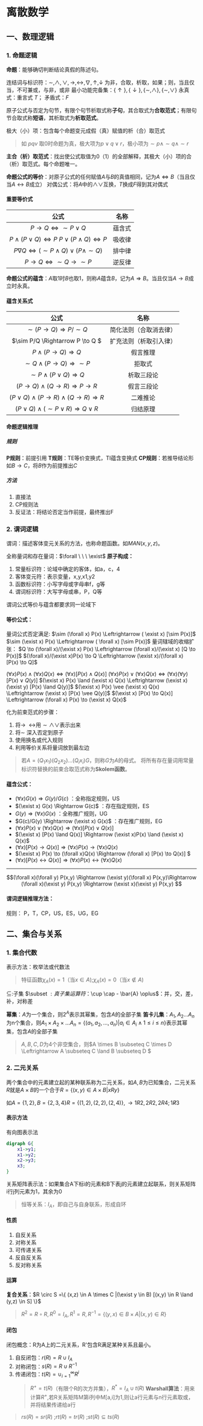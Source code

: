 # 离散数学

## 一、数理逻辑

### 1. 命题逻辑

**命题**：能够确切判断结论真假的陈述句。

连结词与标识符：$\sim, \land, \vee, \to, \leftrightarrow, \nabla, \uparrow, \downarrow$
为非，合取，析取，如果；则，当且仅当，不可兼或，与非，或非
最小功能完备集：$\{ \uparrow \}, \{ \downarrow \}, \{ \sim, \land \}, \{ \sim ,\vee \}$
永真式：重言式 $T$；  矛盾式：$F$

原子公式与否定为句节，有限个句节析取式称**子句**，其合取式为**合取范式**；有限句节合取式称**短语**，其析取式为**析取范式**。

极大（小）项：包含每个命题变元成假（真）赋值的析（合）取范式
> 如 $p q v$ 取0时命题为真，极大项为$p\vee q \vee r$，极小项为$\sim p \land \sim q \land \sim r$

**主合（析）取范式**：找出使公式取值为0（1）的全部解释，其极大（小）项的合（析）取范式。每个命题唯一。

**命题公式的等价**：对原子公式的任何赋值$A$与$B$的真值相同，记为$A \Leftrightarrow B$（当且仅当$A \leftrightarrow B$成立）
对偶公式：将$A$中的$\land\vee$互换，$T$换成$F$得到其对偶式

#### 重要等价式

公式                                    |              名称
 :---------------------------:          |   :-------:
$P \to Q \Leftrightarrow \sim P \vee Q$ | 蕴含式
$P \land ( P \vee Q) \Leftrightarrow P$ $P \vee ( P \land Q) \Leftrightarrow P$ | 吸收律
$P \nabla Q \Leftrightarrow ( \sim P \land Q) \vee (P \land \sim Q)$ | 排中律
$P \rightarrow Q \Leftrightarrow \sim Q \to \sim P$ | 逆反律

**命题公式的蕴含**：$A$取1时$B$也取1，则称$A$蕴含$B$，记为$A \Rightarrow B$。当且仅当$A \to B$成立时永真。

#### **蕴含关系式**

公式                            |       名称
:-------------: | :----------------:
$\sim (P \to Q) \Rightarrow P / \sim Q$ | 简化法则（合取消去律）
$\sim P/Q \Rightarrow P \to Q $ | 扩充法则（析取引入律）
$P \land (P \to Q) \Rightarrow Q$ | 假言推理
$\sim Q \land (P \to Q) \Rightarrow \sim P$ | 拒取式
$\sim P \land (P \vee Q) \Rightarrow Q$ | 析取三段论
$(P \to Q) \land (Q \to R) \Rightarrow P \to R$ | 假言三段论
$(P \vee Q)\land (P \to R) \land (Q \to R) \Rightarrow R$ | 二难推论
$(P \vee Q) \land (\sim P \vee R) \Rightarrow Q \vee R$ | 归结原理

#### 命题逻辑推理

##### 规则

**P规则**：前提引用
**T规则**：TE等价变换式，TI蕴含变换式
**CP规则**：若推导结论形如$B \to C$，将$B$作为前提推出$C$

##### 方法

1. 直接法
2. CP规则法
3. 反证法：将结论否定当作前提，最终推出F

### 2. 谓词逻辑

谓词：描述客体变元关系的方法，也称命题函数。如$MAN(x,y,z)$。

全称量词和存在量词：$\forall \ \ \ \exist$
**原子构成：**

1. 常量标识符：论域中确定的客体，如a，c，4
2. 客体变元符：表示变量，x,y,x1,y2
3. 函数标识符：小写字母或字母串f，g等
4. 谓词标识符：大写字母或串，P，Q等

谓词公式等价与蕴含都要求同一论域下

#### 等价公式：

量词公式否定满足:
$\sim (\forall x) P(x) \Leftrightarrow ( \exist x) [\sim P(x)]$
$\sim (\exist x) P(x) \Leftrightarrow ( \forall x) [\sim P(x)]$
量词辖域的收缩扩张：
$Q \to (\forall x)/(\exist x) P(x) \Leftrightarrow (\forall x)/(\exist x) [Q \to P(x)]$
$(\forall x)/(\exist x)P(x) \to  Q \Leftrightarrow (\exist x)/(\forall x) [P(x) \to Q]$

$(\forall x) P(x) \land (\forall x) Q(x) \Leftrightarrow (\forall x) [P(x) \land Q(x)]$
$(\forall x) P(x) \vee (\forall x) Q(x) \Leftrightarrow (\forall x)(\forall y) [P(x) \vee Q(y)]$
$(\exist x) P(x) \land (\exist x) Q(x) \Leftrightarrow (\exist x)(\exist y) [P(x) \land Q(y)]$
$(\exist x) P(x) \vee (\exist x) Q(x) \Leftrightarrow (\exist x) [P(x) \vee Q(y)]$
$(\exist x) [P(x) \to Q(x)] \Leftrightarrow (\forall x) P(x) \to (\exist x) Q(x)$

化为前束范式的步骤：

1. 将$\to \ \ \leftrightarrow$用$\sim \land \vee$表示出来
2. 将$\sim$ 深入否定到原子
3. 使用换名或代入规则
4. 利用等价关系将量词放到最左边

>若$A=(Q_1x_1)(Q_2x_2)...(Q_ix_i)G$，则称$G$为$A$的母式。
>将所有存在量词用常量标识符替换的前束合取范式称为**Skolem函数**。

#### 蕴含公式：

* $(\forall x) G(x) \Rightarrow G(y)/G(c)$ ：全称指定规则，US
* $(\exist x) G(x) \Rightarrow G(c)$ ：存在指定规则，ES
* $G(y) \Rightarrow ( \forall x)G(x)$ ：全称推广规则，UG
* $G(c)/G(y) \Rightarrow (\exist x) G(x)$ ：存在推广规则，EG
* $(\forall x)P(x) \vee (\forall x)Q(x) \Rightarrow (\forall x) [P(x) \vee Q(x)]$
* $(\exist x) [P(x) \land Q(x)] \Rightarrow (\exist x)P(x) \land (\exist x) Q(x)$
* $(\forall x) [P(x) \to Q(x)] \Rightarrow (\forall x)P(x) \to (\forall x)Q(x)$
* $(\exist x) P(x) \to (\forall x)Q(x) \Rightarrow (\forall x) [P(x) \to Q(x)] $
* $(\forall x) [P(x)\leftrightarrow Q(x)] \Rightarrow (\forall x) P(x) \leftrightarrow (\forall x)Q(x)$

-------

$$(\forall x)(\forall y) P(x,y) \Rightarrow (\exist y)(\forall x) P(x,y)\Rightarrow (\forall x)(\exist y) P(x,y) \Rightarrow (\exist x)(\exist y) P(x,y) $$

#### 谓词逻辑推理方法：

规则： P，T，CP，US，ES，UG，EG

## 二、集合与关系

### 1. 集合代数

表示方法：枚举法或代数法
> 特征函数$\chi_A(x) =1$（当$x \in A$);$\chi_A(x) =0$（当$x \not\in A$)

$\subseteq$:子集 $\subset $:真子集
运算符：$\cup \cap - \bar{A} \oplus$：并，交，差，补，对称差

**幂集**：$A$为一个集合，则$2^A$表示其幂集，包含$A$的全部子集
**笛卡儿集**：$A_1,A_2...A_n$为n个集合，则$A_1 \times A_2 \times ... A_n = \{ (a_1,a_2,...,a_n)|a_i \in A_i \land  1\le i \le n\}$表示其幂集，包含$A$的全部子集

>$A,B,C,D$为4个非空集合，则$A \times B \subseteq C \times D \Leftrightarrow A \subseteq C \land B \subseteq D $

### 2. 二元关系

两个集合中的元素建立起的某种联系称为二元关系，如$A,B$为已知集合，二元关系$R$就是$A \times B$的一个合于$R= \{(x,y) \in A \times B |xRy\}$

如$A=\{1,2\},B=\{2,3,4\} R=\{(1,2),(2,2),(2,4)\},\to 1R2,2R2,2R4;1\not R3$

#### 表示方法

有向图表示法

```dot
digraph G{
    x1->y1;
    x1->y2;
    x2->y3;
    x3;
}
```

关系矩阵表示法：如果集合A下标i的元素和B下表j的元素建立起联系，则关系矩阵i行j列元素为1，其余为0

>恒等关系：$I_A$，即自己与自身联系，形成自环

#### 性质

1. 自反关系
2. 对称关系
3. 可传递关系
4. 反自反关系
5. 反对称关系

#### 运算

**复合关系**：$R \circ S =\{ (x,z) \in A \times C |(\exist y \in B) [(x,y) \in R \land (y,z) \in S] \}$
> $R^2 = R \circ R, R^0=I_A, R^1=R, R^{-1}=\{(y,x) \in B\times A|(x,y) \in R\}$

#### 闭包

闭包概念：R为A上的二元关系，R'包含R满足某种关系且最小。

1. 自反闭包：$r(R)=R \cup I_A$
2. 对称闭包：$s(R)=R\cup R^{-1}$
3. 传递闭包：$t(R)=\cup^{\infty}_{i=1}R^i$
    >$R^+=t(R)$（有限个R的次方并集），$R^* = I_A \cup t(R)$
    >**Warshall算法**：用来计算$R^+$,若R关系矩阵M第i列中M[a,i]为1,则让a行元素与n行元素取或，并将结果传递给a行

>$rs(R)=sr(R)$ ;$rt(R)=tr(R)$ ;$st(R) \subseteq ts(R)$